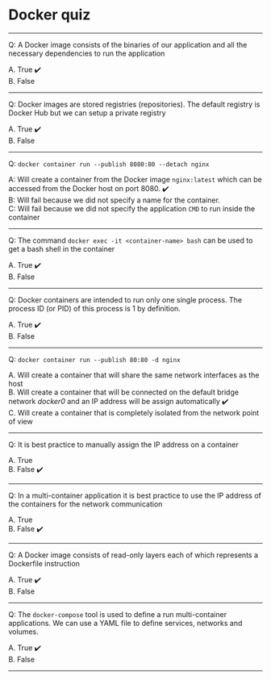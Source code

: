 # Docker quiz

---

Q: A Docker image consists of the binaries of our application and all the necessary dependencies to run the application  

A. True ✔️  
B. False  

---

Q: Docker images are stored registries (repositories). The default registry is Docker Hub but we can setup a private registry  

A. True ✔️  
B. False  

---

Q: `docker container run --publish 8080:80 --detach nginx`  

A: Will create a container from the Docker image `nginx:latest` which can be accessed from the Docker host on port 8080. ✔️  
B: Will fail because we did not specify a name for the container.  
C: Will fail because we did not specify the application `CMD` to run inside the container

---

Q: The command `docker exec -it <container-name> bash` can be used to get a bash shell in the container  

A. True ✔️  
B. False  

---

Q: Docker containers are intended to run only one single process. The process ID (or PID) of this process is 1 by definition.  

A. True ✔️  
B. False  

---

Q: `docker container run --publish 80:80 -d nginx`  

A. Will create a container that will share the same network interfaces as the host  
B. Will create a container that will be connected on the default bridge network *docker0* and an IP address will be assign automatically ✔️  
C. Will create a container that is completely isolated from the network point of view  

---

Q: It is best practice to manually assign the IP address on a container  

A. True  
B. False ✔️  

---

Q: In a multi-container application it is best practice to use the IP address of the containers for the network communication  

A. True  
B. False ✔️  

---

Q: A Docker image consists of read-only layers each of which represents a Dockerfile instruction  

A. True ✔️  
B. False  

---

Q: The `docker-compose` tool is used to define a run multi-container applications. We can use a YAML file to define services, networks and volumes.

A. True ✔️  
B. False  

---